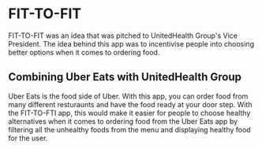 # FIT-TO-FIT
FIT-TO-FIT was an idea that was pitched to UnitedHealth Group's Vice President. The idea behind this app was to incentivise people into
choosing better options when it comes to ordering food.

## Combining Uber Eats with UnitedHealth Group
Uber Eats is the food side of Uber. With this app, you can order food from many different resturaunts and have the food ready at your door
step. With the FIT-TO-FTI app, this would make it easier for people to choose healthy alternatives when it comes to ordering food from 
the Uber Eats app by filtering all the unhealthy foods from the menu and displaying healthy food for the user.

